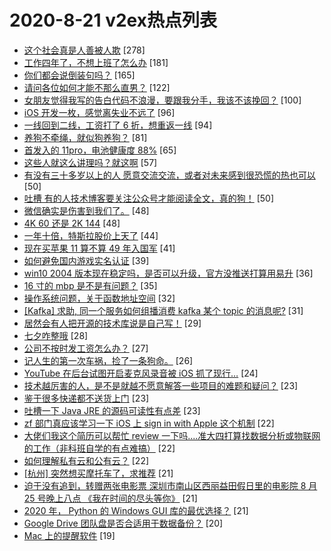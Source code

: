 # 2020-8-21 v2ex热点列表

+ [这个社会真是人善被人欺](https://www.v2ex.com/t/700162#reply278) [278]
+ [工作四年了，不想上班了怎么办](https://www.v2ex.com/t/700129#reply181) [181]
+ [你们都会说倒装句吗？](https://www.v2ex.com/t/700256#reply165) [165]
+ [请问各位如何才能不那么直男？](https://www.v2ex.com/t/700241#reply122) [122]
+ [女朋友觉得我写的告白代码不浪漫，要跟我分手，我该不该挽回？](https://www.v2ex.com/t/700189#reply100) [100]
+ [iOS 开发一枚，感觉离失业不远了](https://www.v2ex.com/t/700132#reply96) [96]
+ [一线回到二线，工资打了 6 折，想重返一线](https://www.v2ex.com/t/700120#reply94) [94]
+ [养狗不牵绳，就似狗养狗？](https://www.v2ex.com/t/700218#reply81) [81]
+ [首发入的 11pro，电池健康度 88%](https://www.v2ex.com/t/700178#reply65) [65]
+ [这些人就这么讲理吗？就这啊](https://www.v2ex.com/t/700264#reply57) [57]
+ [有没有三十多岁以上的人 愿意交流交流，或者对未来感到很恐慌的热也可以](https://www.v2ex.com/t/700207#reply50) [50]
+ [吐槽 有的人技术博客要关注公众号才能阅读全文，真的狗！](https://www.v2ex.com/t/700230#reply50) [50]
+ [微信确实是伤害到我们了。](https://www.v2ex.com/t/700185#reply48) [48]
+ [4K 60 还是 2K 144](https://www.v2ex.com/t/700307#reply48) [48]
+ [一年十倍，特斯拉股价上天了](https://www.v2ex.com/t/700119#reply44) [44]
+ [现在买苹果 11 算不算 49 年入国军](https://www.v2ex.com/t/700308#reply41) [41]
+ [如何避免国内游戏实名认证](https://www.v2ex.com/t/700118#reply39) [39]
+ [win10 2004 版本现在稳定吗，是否可以升级，官方没推送打算用易升](https://www.v2ex.com/t/700169#reply36) [36]
+ [16 寸的 mbp 是不是有问题？](https://www.v2ex.com/t/700136#reply35) [35]
+ [操作系统问题，关于函数地址空间](https://www.v2ex.com/t/700313#reply32) [32]
+ [[Kafka] 求助, 同一个服务如何组播消费 kafka 某个 topic 的消息呢?](https://www.v2ex.com/t/700133#reply31) [31]
+ [居然会有人把开源的技术库说是自己写！](https://www.v2ex.com/t/700283#reply29) [29]
+ [七夕咋整哦](https://www.v2ex.com/t/700334#reply28) [28]
+ [公司不按时发工资怎么办？](https://www.v2ex.com/t/700175#reply27) [27]
+ [记人生的第一次车祸，捡了一条狗命。](https://www.v2ex.com/t/700243#reply26) [26]
+ [YouTube 在后台试图开启麦克风录音被 iOS 抓了现行…](https://www.v2ex.com/t/700340#reply24) [24]
+ [技术越厉害的人，是不是就越不愿意解答一些项目的难题和疑问？](https://www.v2ex.com/t/700251#reply23) [23]
+ [鉴于很多快递都不送货上门](https://www.v2ex.com/t/700289#reply23) [23]
+ [吐槽一下 Java JRE 的源码可读性有点差](https://www.v2ex.com/t/700135#reply23) [23]
+ [zf 部门真应该学习一下 iOS 上 sign in with Apple 这个机制](https://www.v2ex.com/t/700324#reply22) [22]
+ [大佬们我这个简历可以帮忙 review 一下吗....准大四打算找数据分析或物联网的工作（非科班自学的有点难搞）](https://www.v2ex.com/t/700126#reply22) [22]
+ [如何理解私有云和公有云？](https://www.v2ex.com/t/700143#reply22) [22]
+ [[杭州] 突然想买摩托车了，求推荐](https://www.v2ex.com/t/700229#reply21) [21]
+ [迫于没有追到，转赠两张电影票 深圳市南山区西丽益田假日里的电影院 8 月 25 号晚上八点 《我在时间的尽头等你》](https://www.v2ex.com/t/700260#reply21) [21]
+ [2020 年， Python 的 Windows GUI 库的最优选择？](https://www.v2ex.com/t/700131#reply21) [21]
+ [Google Drive 团队盘是否合适用于数据备份？](https://www.v2ex.com/t/700123#reply20) [20]
+ [Mac 上的提醒软件](https://www.v2ex.com/t/700140#reply19) [19]

